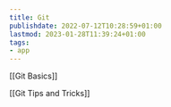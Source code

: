 ```yaml
---
title: Git
publishdate: 2022-07-12T10:28:59+01:00
lastmod: 2023-01-28T11:39:24+01:00
tags: 
- app
---
```








[[Git Basics]]



[[Git Tips and Tricks]]



